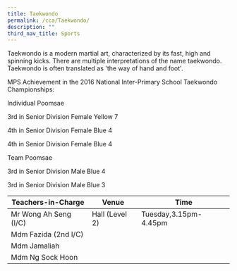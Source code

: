 ```yaml
---
title: Taekwondo
permalink: /cca/Taekwondo/
description: ""
third_nav_title: Sports
---
```

Taekwondo is a modern martial art, characterized by its fast, high and spinning kicks. There are multiple interpretations of the name taekwondo. Taekwondo is often translated as 'the way of hand and foot'.

MPS Achievement in the 2016 National Inter-Primary School Taekwondo Championships:

Individual Poomsae

3rd in Senior Division Female Yellow 7

4th in Senior Division Female Blue 4

4th in Senior Division Female Blue 4

Team Poomsae

3rd in Senior Division Male Blue 4

3rd in Senior Division Male Blue 3

| Teachers-in-Charge | Venue | Time |
| -------- | -------- | -------- |
| Mr Wong Ah Seng (I/C)    | Hall (Level 2)    | Tuesday,3.15pm-4.45pm     |
| Mdm Fazida (2nd I/C)     |      |      |
| Mdm Jamaliah     |      |      |
| Mdm Ng Sock Hoon     |      |      |